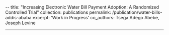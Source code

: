 --
title: "Increasing Electronic Water Bill Payment Adoption: A Randomized Controlled Trial"
collection: publications
permalink: /publication/water-bills-addis-ababa
excerpt: 'Work in Progress'
co_authors: Tsega Adego Abebe, Joseph Levine

---
